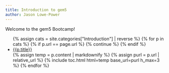 ```yaml
---
title: Introduction to gem5
author: Jason Lowe-Power
---
```


Welcome to the gem5 Bootcamp!

<ul>
{% assign cats = site.categories["Introduction"] | reverse %}
{% for p in cats %}
    {% if p.url == page.url %}
        {% continue %}
    {% endif %}
    <li>
        <a href="{{p.url | relative_url}}"> {{p.title}} </a>
    </li>
    {% assign temp = p.content | markdownify %}
    {% assign purl = p.url | relative_url %}
    {% include toc.html html=temp base_url=purl h_max=3 %}
{% endfor %}
</ul>
